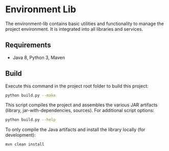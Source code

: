 # Environment Lib

The environment-lib contains basic utilities and functionality to manage the project environment. It is integrated into all libraries and services.

## Requirements

- Java 8, Python 3, Maven

## Build

Execute this command in the project root folder to build this project:

```bash
python build.py --make
```

This script compiles the project and assembles the various JAR artifacts (library, jar-with-dependencies, sources). For additional script options:

```bash
python build.py --help
```

To only compile the Java artifacts and install the library locally (for development):

```bash
mvn clean install
```
